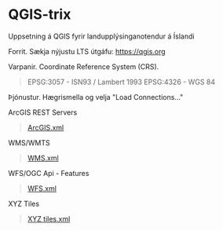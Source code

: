 # QGIS-trix

Uppsetning á QGIS fyrir landupplýsinganotendur á Íslandi

Forrit. Sækja nýjustu LTS útgáfu:
https://qgis.org

Varpanir. Coordinate Reference System (CRS).
> EPSG:3057 - ISN93 / Lambert 1993
> EPSG:4326 - WGS 84

Þjónustur. Hægrismella og velja "Load Connections..."

ArcGIS REST Servers 
> [ArcGIS.xml](https://github.com/thorsteinnkr/QGIS-trix/blob/main/ArcGIS.xml)

WMS/WMTS 
> [WMS.xml](https://github.com/thorsteinnkr/QGIS-trix/blob/main/WMS.xml)

WFS/OGC Api - Features 
> [WFS.xml](https://github.com/thorsteinnkr/QGIS-trix/blob/main/WFS.xml)

XYZ Tiles 
> [XYZ tiles.xml](https://github.com/thorsteinnkr/QGIS-trix/blob/main/XYZ%20tiles.xml)
